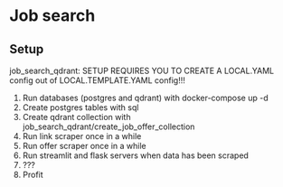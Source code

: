 # Job search
## Setup
job_search_qdrant:
SETUP REQUIRES YOU TO CREATE A LOCAL.YAML config out of LOCAL.TEMPLATE.YAML config!!!
1. Run databases (postgres and qdrant) with docker-compose up -d
1. Create postgres tables with sql
1. Create qdrant collection with job_search_qdrant/create_job_offer_collection
1. Run link scraper once in a while
1. Run offer scraper once in a while
1. Run streamlit and flask servers when data has been scraped
1. ???
1. Profit
